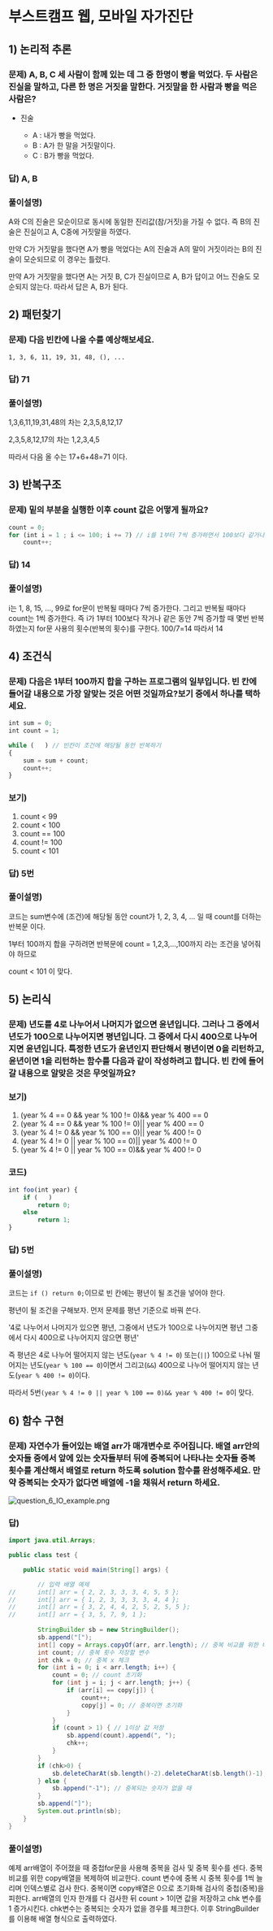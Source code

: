 # 부스트캠프 웹, 모바일 자가진단
## 1) 논리적 추론 
### 문제) A, B, C 세 사람이 함께 있는 데 그 중 한명이 빵을 먹었다. 두 사람은 진실을 말하고, 다른 한 명은 거짓을 말한다. 거짓말을 한 사람과 빵을 먹은 사람은?
* 진술
  
  * A : 내가 빵을 먹었다.
  * B : A가 한 말을 거짓말이다.
  * C : B가 빵을 먹었다.

### 답) A, B
### 풀이설명) 
A와 C의 진술은 모순이므로 동시에 동일한 진리값(참/거짓)을 가질 수 없다.
즉 B의 진술은 진실이고 A, C중에 거짓말을 하였다.

만약 C가 거짓말을 했다면 A가 빵을 먹었다는 A의 진술과 A의 말이 거짓이라는 B의 진술이 모순되므로 이 경우는 틀렸다.

만약 A가 거짓말을 했다면 A는 거짓 B, C가 진실이므로 A, B가 답이고 어느 진술도 모순되지 않는다. 따라서 답은 A, B가 된다.

## 2) 패턴찾기
### 문제) 다음 빈칸에 나올 수를 예상해보세요.
    1, 3, 6, 11, 19, 31, 48, (), ...
### 답) 71
### 풀이설명)
1,3,6,11,19,31,48의 차는
2,3,5,8,12,17

2,3,5,8,12,17의 차는
1,2,3,4,5

따라서 다음 올 수는 17+6+48=71 이다.

## 3) 반복구조
### 문제) 밑의 부분을 실행한 이후 count 값은 어떻게 될까요?
```javascript
count = 0;
for (int i = 1 ; i <= 100; i += 7) // i를 1부터 7씩 증가하면서 100보다 같거나 작은 동안만 반복
    count++;
```

### 답) 14
### 풀이설명)
i는 1, 8, 15, ..., 99로 for문이 반복될 때마다 7씩 증가한다. 그리고 반복될 때마다 count는 1씩 증가한다. 즉 i가 1부터 100보다 작거나 같은 동안 7씩 증가할 때 몇번 반복하였는지 for문 사용의 횟수(반복의 횟수)를 구한다. 100/7=14 따라서 14

## 4) 조건식
### 문제) 다음은 1부터 100까지 합을 구하는 프로그램의 일부입니다. 빈 칸에 들어갈 내용으로 가장 알맞는 것은 어떤 것일까요?보기 중에서 하나를 택하세요.
```javascript
int sum = 0;
int count = 1;

while (   ) // 빈칸이 조건에 해당될 동안 반복하기
{
    sum = sum + count;
    count++;
}
```
### 보기)
1. count < 99
2. count < 100
3. count == 100
4. count != 100
5. count < 101


### 답) 5번
### 풀이설명)
코드는 sum변수에 (조건)에 해당될 동안
count가 1, 2, 3, 4, ... 일 때 count를 더하는 반복문 이다.

1부터 100까지 합을 구하려면 반복문에 count = 1,2,3,...,100까지 라는 조건을 넣어줘야 하므로

count < 101 이 맞다.


## 5) 논리식
### 문제) 년도를 4로 나누어서 나머지가 없으면 윤년입니다. 그러나 그 중에서 년도가 100으로 나누어지면 평년입니다. 그 중에서 다시 400으로 나누어지면 윤년입니다. 특정한 년도가 윤년인지 판단해서 평년이면 0을 리턴하고, 윤년이면 1을 리턴하는 함수를 다음과 같이 작성하려고 합니다. 빈 칸에 들어갈 내용으로 알맞은 것은 무엇일까요?

### 보기)
1. (year % 4 == 0 && year % 100 != 0)&& year % 400 == 0
2. (year % 4 == 0 && year % 100 != 0)|| year % 400 == 0
3. (year % 4 != 0 && year % 100 == 0)|| year % 400 != 0
4. (year % 4 != 0 || year % 100 == 0)|| year % 400 != 0
5. (year % 4 != 0 || year % 100 == 0)&& year % 400 != 0

### 코드)
```javascript
int foo(int year) {
    if (   )
        return 0;
    else
        return 1;
}
```

### 답) 5번
### 풀이설명)
코드는 ```if () return 0;```이므로 빈 칸에는 평년이 될 조건을 넣어야 한다.

평년이 될 조건을 구해보자. 먼저 문제를 평년 기준으로 바꿔 쓴다.

'4로 나누어서 나머지가 있으면 평년, 그중에서 년도가 100으로 나누어지면 평년 그중에서 다시 400으로 나누어지지 않으면 평년'

즉 평년은 4로 나누어 떨어지지 않는 년도(```year % 4 != 0```) 또는(```||```) 100으로 나눠 떨어지는 년도(```year % 100 == 0```)이면서 그리고(```&&```)
400으로 나누어 떨어지지 않는 년도(```year % 400 != 0```)이다.

따라서 5번```(year % 4 != 0 || year % 100 == 0)&& year % 400 != 0```이 맞다.

## 6) 함수 구현
### 문제) 자연수가 들어있는 배열 arr가 매개변수로 주어집니다. 배열 arr안의 숫자들 중에서 앞에 있는 숫자들부터 뒤에 중복되어 나타나는 숫자들 중복 횟수를 계산해서 배열로 return 하도록 solution 함수를 완성해주세요. 만약 중복되는 숫자가 없다면 배열에 -1을 채워서 return 하세요.

![question_6_IO_example.png](image/question_6_IO_example.png)


### 답) 
```java
import java.util.Arrays;

public class test {

	public static void main(String[] args) {

		// 입력 배열 예제
//		int[] arr = { 2, 2, 3, 3, 3, 4, 5, 5 };
//		int[] arr = { 1, 2, 3, 3, 3, 3, 4, 4 };
//		int[] arr = { 3, 2, 4, 4, 2, 5, 2, 5, 5 };
//		int[] arr = { 3, 5, 7, 9, 1 };
				
		StringBuilder sb = new StringBuilder();
		sb.append("[");
		int[] copy = Arrays.copyOf(arr, arr.length); // 중복 비교를 위한 배열 복제
		int count; // 중복 횟수 저장할 변수
		int chk = 0; // 중복 x 체크
		for (int i = 0; i < arr.length; i++) {
			count = 0; // count 초기화
			for (int j = i; j < arr.length; j++) {
				if (arr[i] == copy[j]) {
					count++;
					copy[j] = 0; // 중복이면 초기화
				}
			}
			if (count > 1) { // 1이상 값 저장
				sb.append(count).append(", ");
				chk++;
			} 
		}
		if (chk>0) {
			sb.deleteCharAt(sb.length()-2).deleteCharAt(sb.length()-1); // 맨 뒤(,  )제거
		} else {
			sb.append("-1"); // 중복되는 숫자가 없을 때
		}
		sb.append("]");	
		System.out.println(sb);		
	}
}
```


### 풀이설명)
예제 arr배열이 주어졌을 때 중첩for문을 사용해 중복을 검사 및 중복 횟수를 센다.
중복 비교를 위한 copy배열을 복제하여 비교한다.
count 변수에 중복 시 중복 횟수를 1씩 늘리며 인덱스별로 검사 한다.
중복이면 copy배열은 0으로 초기화해 검사의 중첩(중복)을 피한다.
arr배열의 인자 한개를 다 검사한 뒤 count > 1이면 값을 저장하고 chk 변수를 1 증가시킨다.
chk변수는 중복되는 숫자가 없을 경우를 체크한다.
이후 StringBuilder를 이용해 배열 형식으로 출력하였다.